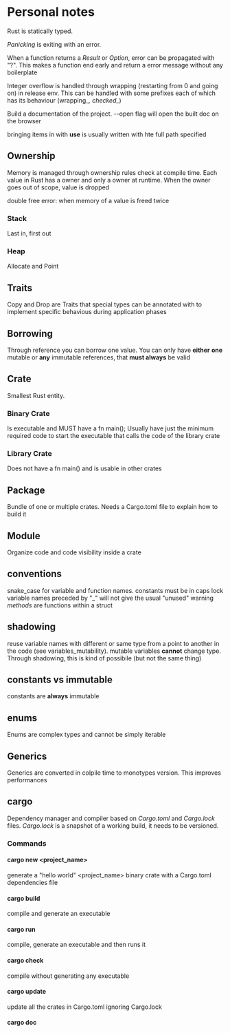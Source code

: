 # Personal notes

Rust is statically typed.

*Panicking* is exiting with an error. 

When a function returns a *Result* or *Option*, error can be propagated with "?". This makes a function end early and return a error message without any boilerplate

Integer overflow is handled through wrapping (restarting from 0 and going on) in release env. This can be handled with some prefixes each of which has its behaviour (wrapping_*, checked_*)

Build a documentation of the project. --open flag will open the built doc on the browser

bringing items in with **use** is usually written with hte full path specified

## Ownership

Memory is managed through ownership rules check at compile time.
Each value in Rust has a owner and only a owner at runtime. When the owner goes out of scope, value is dropped

double free error: when memory of a value is freed twice 
### Stack  
Last in, first out

### Heap
Allocate and Point 

## Traits

Copy and Drop are Traits that special types can be annotated with to implement specific behavious during application phases

## Borrowing

Through reference you can borrow one value. You can only have **either** **one** mutable or **any** immutable references, that **must always** be valid

## Crate
Smallest Rust entity.

### Binary Crate
Is executable and MUST have a fn main(); Usually have just the minimum required code to start the executable that calls the code of the library crate

### Library Crate
Does not have a fn main() and is usable in other crates

## Package

Bundle of one or multiple crates. Needs a Cargo.toml file to explain how to build it

## Module

Organize code and code visibility inside a crate

## conventions

snake_case for variable and function names. 
constants must be in caps lock
variable names preceded by "_" will not give the usual "unused" warning
*methods* are functions within a struct

## shadowing

reuse variable names with different or same type from a point to another in the code (see variables_mutability).
mutable variables **cannot** change type. Through shadowing, this is kind of possibile (but not the same thing)

## constants vs immutable

constants are **always** immutable

## enums

Enums are complex types and cannot be simply iterable 

## Generics

Generics are converted in colpile time to monotypes version. This improves performances


## cargo

Dependency manager and compiler based on *Cargo.toml* and *Cargo.lock* files.
*Cargo.lock* is a snapshot of a working build, it needs to be versioned.

### Commands
#### cargo new <project_name>

generate a "hello world" <project_name> binary crate with a Cargo.toml dependencies file

#### cargo build

compile and generate an executable

#### cargo run

compile, generate an executable and then runs it

#### cargo check

compile without generating any executable

#### cargo update

update all the crates in Cargo.toml ignoring Cargo.lock  

#### cargo doc
